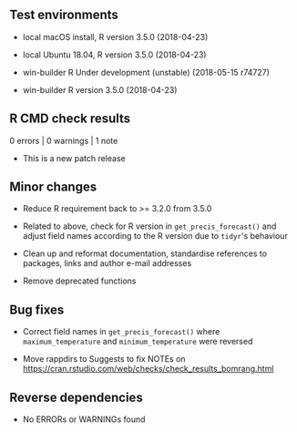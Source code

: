 
## Test environments

- local macOS install, R version 3.5.0 (2018-04-23)

- local Ubuntu 18.04, R version 3.5.0 (2018-04-23)

- win-builder R Under development (unstable) (2018-05-15 r74727)

- win-builder R version 3.5.0 (2018-04-23)

## R CMD check results

0 errors | 0 warnings | 1 note

* This is a new patch release

## Minor changes

- Reduce R requirement back to >= 3.2.0 from 3.5.0

- Related to above, check for R version in `get_precis_forecast()` and adjust
field names according to the R version due to `tidyr`'s behaviour

- Clean up and reformat documentation, standardise references to packages,
links and author e-mail addresses

- Remove deprecated functions

## Bug fixes

- Correct field names in `get_precis_forecast()` where `maximum_temperature` and
`minimum_temperature` were reversed

- Move rappdirs to Suggests to fix NOTEs on https://cran.rstudio.com/web/checks/check_results_bomrang.html

## Reverse dependencies

* No ERRORs or WARNINGs found
